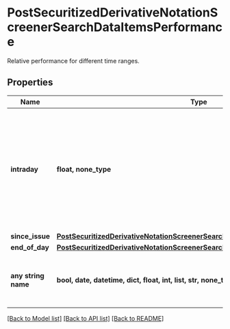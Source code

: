 # PostSecuritizedDerivativeNotationScreenerSearchDataItemsPerformance

Relative performance for different time ranges.

## Properties
Name | Type | Description | Notes
------------ | ------------- | ------------- | -------------
**intraday** | **float, none_type** | Intraday relative performance. That is the difference of a notation&#39;s most recent price from the current trading day against the most recent EOD closing price. | [optional] 
**since_issue** | [**PostSecuritizedDerivativeNotationScreenerSearchDataItemsPerformanceSinceIssue**](PostSecuritizedDerivativeNotationScreenerSearchDataItemsPerformanceSinceIssue.md) |  | [optional] 
**end_of_day** | [**PostSecuritizedDerivativeNotationScreenerSearchDataItemsPerformanceEndOfDay**](PostSecuritizedDerivativeNotationScreenerSearchDataItemsPerformanceEndOfDay.md) |  | [optional] 
**any string name** | **bool, date, datetime, dict, float, int, list, str, none_type** | any string name can be used but the value must be the correct type | [optional]

[[Back to Model list]](../README.md#documentation-for-models) [[Back to API list]](../README.md#documentation-for-api-endpoints) [[Back to README]](../README.md)


